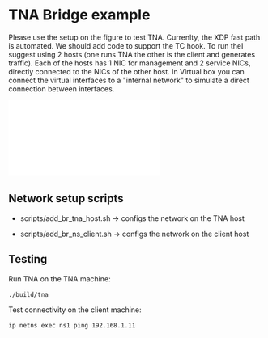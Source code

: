 # TNA Bridge example

Please use the setup on the figure to test TNA. Currenlty, the XDP fast path is automated. We should add code to support the TC hook. To run theI suggest using 2 hosts (one runs TNA the other is the client and generates traffic). Each of the hosts has 1 NIC for management and 2 service NICs, directly connected to the NICs of the other host. In Virtual box you can connect the virtual interfaces to a "internal network" to simulate a direct connection between interfaces.

![bridge setup](./figures/bridge_example_xdp.pdf)

## Network setup scripts

* scripts/add_br_tna_host.sh -> configs the network on the TNA host

* scripts/add_br_ns_client.sh -> configs the network on the client host

## Testing 

Run TNA on the TNA machine:

    ./build/tna 

Test connectivity on the client machine: 

    ip netns exec ns1 ping 192.168.1.11